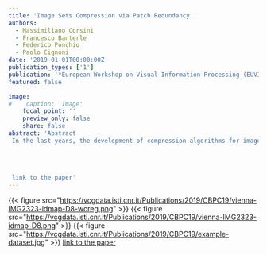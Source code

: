 ```yaml
---
title: 'Image Sets Compression via Patch Redundancy '
authors:
  - Massimiliano Corsini
  - Francesco Banterle
  - Federico Ponchio
  - Paolo Cignoni
date: '2019-01-01T00:00:00Z'
publication_types: ['1']
publication: '*European Workshop on Visual Information Processing (EUVIP)*'
featured: false

image:
#    caption: 'Image'
    focal_point: ''
    preview_only: false
    share: false
abstract: 'Abstract
 In the last years, the development of compression algorithms for image collections (e.g., photo albums) has become very popular due to the enormous diffusion of digital photographs. Typically, current solutions create an image sequence from images of the photo album to make them suitable for compression using a High Performance Video Coding (HEVC) encoder. In this study, we investigated a different approach to compress a collection of similar images. Our main idea is to exploit the inter- and intra- patch redundancy to compress the entire set of images. In practice, our approach is equivalent to compress the image set with Vector Quantization (VQ) using a global codebook. Our tests show that our clusterization algorithm is effective for a large number of images.
 
 
 
 
 link to the paper'
---
```

{{< figure src="https://vcgdata.isti.cnr.it/Publications/2019/CBPC19/vienna-IMG2323-idmap-D8-woreg.png" >}}
{{< figure src="https://vcgdata.isti.cnr.it/Publications/2019/CBPC19/vienna-IMG2323-idmap-D8.png" >}}
{{< figure src="https://vcgdata.isti.cnr.it/Publications/2019/CBPC19/example-dataset.jpg" >}}
[link to the paper](https://doi.org/10.1109/EUVIP47703.2019.8946237)

